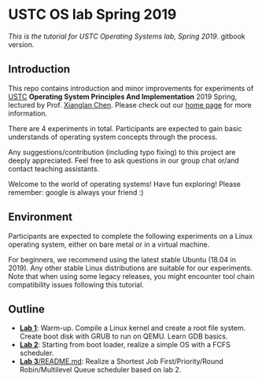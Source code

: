 # USTC OS lab Spring 2019

*This is the tutorial for USTC Operating Systems lab, Spring 2019*. gitbook version.

## Introduction

This repo contains introduction and minor improvements for experiments of [USTC](https://en.wikipedia.org/wiki/University_of_Science_and_Technology_of_China) **Operating System Principles And Implementation** 2019 Spring, lectured by Prof. [Xianglan Chen](http://staff.ustc.edu.cn/~xlanchen/). Please check out our [home page](http://staff.ustc.edu.cn/~xlanchen/OperatingSystemConcepts2019Spring/OperatingSystem2019Spring.htm) for more information.

There are 4 experiments in total. Participants are expected to gain basic understands of operating system concepts through the process.

Any suggestions/contribution (including typo fixing) to this project are deeply appreciated. Feel free to ask questions in our group chat or/and contact teaching assistants. 

Welcome to the world of operating systems! Have fun exploring! Please remember: google is always your friend :)

## **Environment**

Participants are expected to complete the following experiments on a Linux operating system, either on bare metal or in a virtual machine.

For beginners, we recommend using the latest stable Ubuntu (18.04 in 2019). Any other stable Linux distributions are suitable for our experiments. Note that when using some legacy releases, you might encounter tool chain compatibility issues following this tutorial.

## **Outline**

- [**Lab 1**](lab1-preparation/README.md): Warm-up. Compile a Linux kernel and create a root file system. Create boot disk with GRUB to run on QEMU. Learn GDB basics.
- [**Lab 2**](lab2-boot2C_64bit/README.md): Starting from boot loader, realize a simple OS with a FCFS scheduler.
- [**Lab 3**/README.md](lab3-interrupt_timer): Realize a Shortest Job First/Priority/Round Robin/Multilevel Queue scheduler based on lab 2.